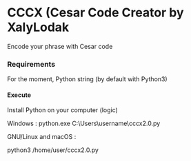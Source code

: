 # CCCX (Cesar Code Creator by XalyLodak
Encode your phrase with Cesar code

### Requirements
For the moment, Python string (by default with Python3)

#### Execute

Install Python on your computer (logic)

Windows :
python.exe C:\Users\username\cccx2.0.py

GNU/Linux and macOS :

python3 /home/user/cccx2.0.py


